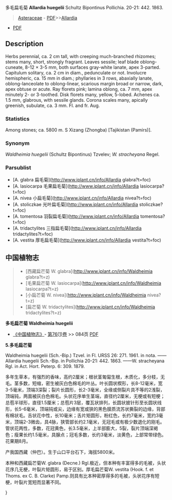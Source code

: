 多毛扁毛菊 **Allardia huegelii** Schultz Bipontinus Pollichia. 20-21: 442. 1863.

> [Asteraceae](http://www.iplant.cn/info/Asteraceae?t=foc) - [PDF](http://www.iplant.cn/foc/pdf/Asteraceae.pdf)>>[Allardia](http://www.iplant.cn/info/Allardia?t=foc)
 - [PDF](http://www.iplant.cn/foc/pdf/Allardia.pdf)

## Description

Herbs perennial, ca. 2 cm tall, with creeping much-branched rhizomes; stems many, short, strongly fragrant. Leaves sessile; leaf blade oblong-cuneate, 8-12 × 3-5 mm, both surfaces gray-white lanate, apex 3-parted. Capitulum solitary, ca. 2 cm in diam., pedunculate or not. Involucre hemispheric, ca. 15 mm in diam.; phyllaries in 3 rows, abaxially lanate, oblong-lanceolate to oblong-linear, scarious margin broad or narrow, dark, apex obtuse or acute. Ray florets pink; lamina oblong, ca. 7 mm, apex minutely 2- or 3-toothed. Disk florets many, yellow, 5-lobed. Achenes ca. 1.5 mm, glabrous, with sessile glands. Corona scales many, apically greenish, subulate, ca. 3 mm. Fl. and fr. Aug.

### Statistics
Among stones; ca. 5800 m. S Xizang (Zhongba) [Tajikistan (Pamirs)].

### Synonym
*Waldheimia huegelii* (Schultz Bipontinus) Tzvelev; *W.* *stracheyana* Regel.

### Parsublist

* [A.  glabra  扁毛菊](http://www.iplant.cn/info/Allardia glabra?t=foc)
* [A.  lasiocarpa  毛果扁毛菊](http://www.iplant.cn/info/Allardia lasiocarpa?t=foc)
* [A.  nivea  小扁毛菊](http://www.iplant.cn/info/Allardia nivea?t=foc)
* [A.  stoliczkae  光叶扁毛菊](http://www.iplant.cn/info/Allardia stoliczkae?t=foc)
* [A.  tomentosa  羽裂扁毛菊](http://www.iplant.cn/info/Allardia tomentosa?t=foc)
* [A.  tridactylites  三指扁毛菊](http://www.iplant.cn/info/Allardia tridactylites?t=foc)
* [A.  vestita  厚毛扁毛菊](http://www.iplant.cn/info/Allardia vestita?t=foc)

## 中国植物志

> * [西藏扁芒菊  W.  glabra](http://www.iplant.cn/info/Waldheimia glabra?t=z)
> * [毛果扁芒菊  W.  lasiocarpa](http://www.iplant.cn/info/Waldheimia lasiocarpa?t=z)
> * [小扁芒菊  W.  nivea](http://www.iplant.cn/info/Waldheimia nivea?t=z)
> * [扁芒菊  W.  tridactylites](http://www.iplant.cn/info/Waldheimia tridactylites?t=z)

**多毛扁芒菊 Waldheimia huegelii**

* [《中国植物志》](http://www.iplant.cn/frps)- [第76(1)卷](http://www.iplant.cn/frps/vol/76(1)) >> 084页 [PDF](http://www.iplant.cn/frps/pdf/76(1)/084a.PDF)

**5.多毛扁芒菊**

Waldheimia huegelii (Sch.-Bip.) Tzvel. in Fl. URSS 26: 271. 1961. in nota. ——Allardia huegelii Sch.-Bip. in Pollichia 20-21: 442. 1863. ——W. stracheyana Rgl. in Act. Hort. Peterp. 6: 309. 1879.

多年生草本，有强烈的香味，高约2厘米；根状茎匍匐生根，木质化，多分枝，无毛。茎多数，短缩，密生被灰白色棉毛的叶丛。叶长圆状楔形，长8-12毫米，宽3-5毫米，顶端3深裂；裂片长圆形，长2-3毫米，全缘或侧裂片具不等的2浅裂，顶端钝，两面被灰白色棉毛。头状花序单生茎端，直径约2厘米，无梗或有短梗；总苞半球形，直径1.5厘米；总苞片3层，覆瓦状排列，长圆状披针形至长圆状线形，长5-6毫米，顶端钝或尖，边缘有宽或狭的黑色膜质流苏状撕裂的边缘，背部有棉状毛。舌状花中性，长10毫米；舌片矩圆形，粉红色，长约7毫米，宽约3毫米，顶端2-3微齿，具4脉，狭管部长约2.1毫米，无冠毛或有极少数退化的刚毛。管状花两性，多数，花冠黄色，长3.5毫米，上半部膨大，5裂，裂片顶端深褐色；瘦果长约1.5毫米，具腺点；冠毛多数，长约3毫米，淡黄色，上部常带绿色。花果期8月。

产我国西藏（仲巴）。生于山口平台石下，海拔5800米。

本种和西藏扁芒菊W. glabra (Decne.) Rgl.极近，但本种有丰富得多的毛被，头状花序几无梗，叶裂片矩圆形，易于区别。厚毛扁芒菊W. vestita (Hook. f. et Thoms. ex C. B. Clarke) Pamp.则具有比本种密厚得多的毛被，头状花序有短梗，叶裂片宽短而显著不同。

}